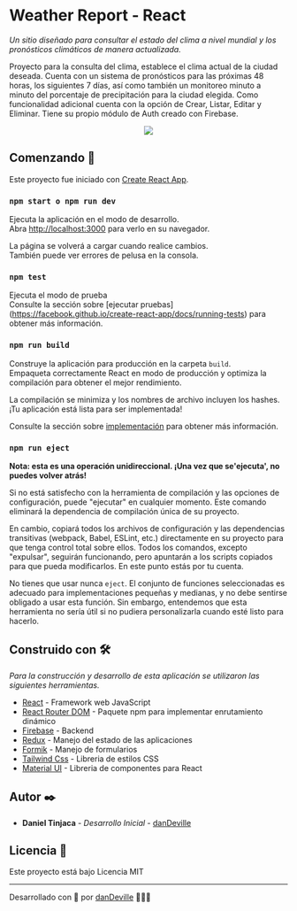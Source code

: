 # Weather Report - React

_Un sitio diseñado para consultar el estado del clima a nivel mundial y los pronósticos climáticos de manera actualizada._

Proyecto para la consulta del clima, establece el clima actual de la ciudad deseada. Cuenta con un sistema de pronósticos para las próximas 48 horas, los siguientes 7 días, así como también un monitoreo minuto a minuto del porcentaje de precipitación para la ciudad elegida. Como funcionalidad adicional cuenta con la opción de Crear, Listar, Editar y Eliminar. Tiene su propio módulo de Auth creado con Firebase.

<p align="center">
  <img src="https://res.cloudinary.com/dz8on44po/image/upload/v1653528770/blockMaster/s3ck1hq7fr87gastpcks.png">
</p>

## Comenzando 🚀
Este proyecto fue iniciado con [Create React App](https://github.com/facebook/create-react-app).


### `npm start o npm run dev`

Ejecuta la aplicación en el modo de desarrollo.\
Abra [http://localhost:3000](http://localhost:3000) para verlo en su navegador.

La página se volverá a cargar cuando realice cambios.\
También puede ver errores de pelusa en la consola.

### `npm test`

Ejecuta el modo de prueba \
Consulte la sección sobre [ejecutar pruebas] (https://facebook.github.io/create-react-app/docs/running-tests) para obtener más información.

### `npm run build`

Construye la aplicación para producción en la carpeta `build`.\
Empaqueta correctamente React en modo de producción y optimiza la compilación para obtener el mejor rendimiento.

La compilación se minimiza y los nombres de archivo incluyen los hashes.\
¡Tu aplicación está lista para ser implementada!

Consulte la sección sobre [implementación](https://facebook.github.io/create-react-app/docs/deployment) para obtener más información.

### `npm run eject`

**Nota: esta es una operación unidireccional. ¡Una vez que se'ejecuta', no puedes volver atrás!**

Si no está satisfecho con la herramienta de compilación y las opciones de configuración, puede "ejecutar" en cualquier momento. Este comando eliminará la dependencia de compilación única de su proyecto.

En cambio, copiará todos los archivos de configuración y las dependencias transitivas (webpack, Babel, ESLint, etc.) directamente en su proyecto para que tenga control total sobre ellos. Todos los comandos, excepto "expulsar", seguirán funcionando, pero apuntarán a los scripts copiados para que pueda modificarlos. En este punto estás por tu cuenta.

No tienes que usar nunca `eject`. El conjunto de funciones seleccionadas es adecuado para implementaciones pequeñas y medianas, y no debe sentirse obligado a usar esta función. Sin embargo, entendemos que esta herramienta no sería útil si no pudiera personalizarla cuando esté listo para hacerlo.

## Construido con 🛠️

_Para la construcción y desarrollo de esta aplicación se utilizaron las siguientes herramientas._
* [React](https://es.reactjs.org/) - Framework web JavaScript
* [React Router DOM](https://v5.reactrouter.com/web/guides/quick-start) - Paquete npm para implementar enrutamiento dinámico
* [Firebase](https://firebase.google.com/products/realtime-database/?utm_source=google&utm_medium=cpc&utm_campaign=latam-CO-all-es-dr-SKWS-all-all-trial-p-dr-1011454-LUAC0016196&utm_content=text-ad-none-any-DEV_c-CRE_545402043102-ADGP_Hybrid%20%7C%20SKWS%20-%20PHR%20%7C%20Txt%20~%20Compute_Firebase-KWID_43700066403055587-kwd-307216164692&utm_term=KW_firebase-ST_Firebase&gclid=CjwKCAjw7IeUBhBbEiwADhiEMTM67vFBzmazphDPjpncqV1DhucExdr0G-NBBCm7aJSoccUqKnV0aRoCphwQAvD_BwE&gclsrc=aw.ds) - Backend
* [Redux](https://es.redux.js.org/) - Manejo del estado de las aplicaciones
* [Formik](https://formik.org/) - Manejo de formularios
* [Tailwind Css](https://tailwindcss.com/) - Libreria de estilos CSS
* [Material UI](https://mui.com/) - Libreria de componentes para React


## Autor ✒️

* **Daniel Tinjaca** - *Desarrollo Inicial* - [danDeville](https://github.com/danDeville)

## Licencia 📄

Este proyecto está bajo Licencia MIT

---
Desarrollado con 🖤 por [danDeville](github.com/danDeville) 🤘😎🤘

